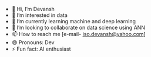 - 👋 Hi, I’m Devansh
- 👀 I’m interested in data
- 🌱 I’m currently learning machine and deep learning
- 💞️ I’m looking to collaborate on data science using ANN
- 📫 How to reach me [e-mail- iso.devansh@yahoo.com]
- 😄 Pronouns: Dev
- ⚡ Fun fact: AI enthusiast

<!---
isonova/isonova is a ✨ special ✨ repository because its `README.md` (this file) appears on your GitHub profile.
You can click the Preview link to take a look at your changes.
--->
